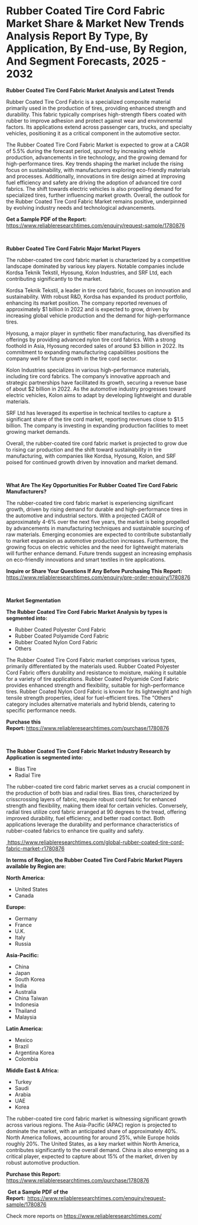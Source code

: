 <p><h1>Rubber Coated Tire Cord Fabric Market Share & Market New Trends Analysis Report By Type, By Application, By End-use, By Region, And Segment Forecasts, 2025 - 2032</h1></p><p><strong>Rubber Coated Tire Cord Fabric Market Analysis and Latest Trends</strong></p>
<p><p>Rubber Coated Tire Cord Fabric is a specialized composite material primarily used in the production of tires, providing enhanced strength and durability. This fabric typically comprises high-strength fibers coated with rubber to improve adhesion and protect against wear and environmental factors. Its applications extend across passenger cars, trucks, and specialty vehicles, positioning it as a critical component in the automotive sector.</p><p>The Rubber Coated Tire Cord Fabric Market is expected to grow at a CAGR of 5.5% during the forecast period, spurred by increasing vehicle production, advancements in tire technology, and the growing demand for high-performance tires. Key trends shaping the market include the rising focus on sustainability, with manufacturers exploring eco-friendly materials and processes. Additionally, innovations in tire design aimed at improving fuel efficiency and safety are driving the adoption of advanced tire cord fabrics. The shift towards electric vehicles is also propelling demand for specialized tires, further influencing market growth. Overall, the outlook for the Rubber Coated Tire Cord Fabric Market remains positive, underpinned by evolving industry needs and technological advancements.</p></p>
<p><strong>Get a Sample PDF of the Report:&nbsp;</strong> <a href="https://www.reliableresearchtimes.com/enquiry/request-sample/1780876?utm_campaign=3207&utm_medium=2&utm_source=Github&utm_content=ia&utm_term=25032025&utm_id=rubber-coated-tire-cord-fabric">https://www.reliableresearchtimes.com/enquiry/request-sample/1780876</a></p>
<p>&nbsp;</p>
<p><strong>Rubber Coated Tire Cord Fabric Major Market Players</strong></p>
<p><p>The rubber-coated tire cord fabric market is characterized by a competitive landscape dominated by various key players. Notable companies include Kordsa Teknik Tekstil, Hyosung, Kolon Industries, and SRF Ltd, each contributing significantly to the market.</p><p>Kordsa Teknik Tekstil, a leader in tire cord fabric, focuses on innovation and sustainability. With robust R&D, Kordsa has expanded its product portfolio, enhancing its market position. The company reported revenues of approximately $1 billion in 2022 and is expected to grow, driven by increasing global vehicle production and the demand for high-performance tires.</p><p>Hyosung, a major player in synthetic fiber manufacturing, has diversified its offerings by providing advanced nylon tire cord fabrics. With a strong foothold in Asia, Hyosung recorded sales of around $3 billion in 2022. Its commitment to expanding manufacturing capabilities positions the company well for future growth in the tire cord sector.</p><p>Kolon Industries specializes in various high-performance materials, including tire cord fabrics. The company’s innovative approach and strategic partnerships have facilitated its growth, securing a revenue base of about $2 billion in 2022. As the automotive industry progresses toward electric vehicles, Kolon aims to adapt by developing lightweight and durable materials.</p><p>SRF Ltd has leveraged its expertise in technical textiles to capture a significant share of the tire cord market, reporting revenues close to $1.5 billion. The company is investing in expanding production facilities to meet growing market demands.</p><p>Overall, the rubber-coated tire cord fabric market is projected to grow due to rising car production and the shift toward sustainability in tire manufacturing, with companies like Kordsa, Hyosung, Kolon, and SRF poised for continued growth driven by innovation and market demand.</p></p>
<p>&nbsp;</p>
<p><strong>What Are The Key Opportunities For Rubber Coated Tire Cord Fabric Manufacturers?</strong></p>
<p><p>The rubber-coated tire cord fabric market is experiencing significant growth, driven by rising demand for durable and high-performance tires in the automotive and industrial sectors. With a projected CAGR of approximately 4-6% over the next five years, the market is being propelled by advancements in manufacturing techniques and sustainable sourcing of raw materials. Emerging economies are expected to contribute substantially to market expansion as automotive production increases. Furthermore, the growing focus on electric vehicles and the need for lightweight materials will further enhance demand. Future trends suggest an increasing emphasis on eco-friendly innovations and smart textiles in tire applications.</p></p>
<p><strong>Inquire or Share Your Questions If Any Before Purchasing This Report:</strong> <a href="https://www.reliableresearchtimes.com/enquiry/pre-order-enquiry/1780876?utm_campaign=3207&utm_medium=2&utm_source=Github&utm_content=ia&utm_term=25032025&utm_id=rubber-coated-tire-cord-fabric">https://www.reliableresearchtimes.com/enquiry/pre-order-enquiry/1780876</a></p>
<p>&nbsp;</p>
<p><strong>Market Segmentation</strong></p>
<p><strong>The Rubber Coated Tire Cord Fabric Market Analysis by types is segmented into:</strong></p>
<p><ul><li>Rubber Coated Polyester Cord Fabric</li><li>Rubber Coated Polyamide Cord Fabric</li><li>Rubber Coated Nylon Cord Fabric</li><li>Others</li></ul></p>
<p><p>The Rubber Coated Tire Cord Fabric market comprises various types, primarily differentiated by the materials used. Rubber Coated Polyester Cord Fabric offers durability and resistance to moisture, making it suitable for a variety of tire applications. Rubber Coated Polyamide Cord Fabric provides enhanced strength and flexibility, suitable for high-performance tires. Rubber Coated Nylon Cord Fabric is known for its lightweight and high tensile strength properties, ideal for fuel-efficient tires. The "Others" category includes alternative materials and hybrid blends, catering to specific performance needs.</p></p>
<p><strong>Purchase this Report:&nbsp;</strong><a href="https://www.reliableresearchtimes.com/purchase/1780876?utm_campaign=3207&utm_medium=2&utm_source=Github&utm_content=ia&utm_term=25032025&utm_id=rubber-coated-tire-cord-fabric">https://www.reliableresearchtimes.com/purchase/1780876</a></p>
<p>&nbsp;</p>
<p><strong>The Rubber Coated Tire Cord Fabric Market Industry Research by Application is segmented into:</strong></p>
<p><ul><li>Bias Tire</li><li>Radial Tire</li></ul></p>
<p><p>The rubber-coated tire cord fabric market serves as a crucial component in the production of both bias and radial tires. Bias tires, characterized by crisscrossing layers of fabric, require robust cord fabric for enhanced strength and flexibility, making them ideal for certain vehicles. Conversely, radial tires utilize cord fabric arranged at 90 degrees to the tread, offering improved durability, fuel efficiency, and better road contact. Both applications leverage the durability and performance characteristics of rubber-coated fabrics to enhance tire quality and safety.</p></p>
<p><a href="https://www.reliableresearchtimes.com/global-rubber-coated-tire-cord-fabric-market-r1780876?utm_campaign=3207&utm_medium=2&utm_source=Github&utm_content=ia&utm_term=25032025&utm_id=rubber-coated-tire-cord-fabric">&nbsp;https://www.reliableresearchtimes.com/global-rubber-coated-tire-cord-fabric-market-r1780876</a></p>
<p><strong>In terms of Region, the Rubber Coated Tire Cord Fabric Market Players available by Region are:</strong></p>
<p>
    <p> <strong> North America: </strong>
        <ul>
            <li>United States</li>
            <li>Canada</li>
        </ul>
        </p> 
    <p> <strong> Europe: </strong>
        <ul>
            <li>Germany</li>
            <li>France</li>
            <li>U.K.</li>
            <li>Italy</li>
            <li>Russia</li>
        </ul>
        </p> 
    <p> <strong> Asia-Pacific: </strong>
        <ul>
            <li>China</li>
            <li>Japan</li>
            <li>South Korea</li>
            <li>India</li>
            <li>Australia</li>
            <li>China Taiwan</li>
            <li>Indonesia</li>
            <li>Thailand</li>
            <li>Malaysia</li>
        </ul>
        </p> 
    <p> <strong> Latin America: </strong>
        <ul>
            <li>Mexico</li>
            <li>Brazil</li>
            <li>Argentina Korea</li>
            <li>Colombia</li>
        </ul>
        </p> 
    <p> <strong> Middle East & Africa: </strong>
        <ul>
            <li>Turkey</li>
            <li>Saudi</li>
            <li>Arabia</li>
            <li>UAE</li>
            <li>Korea</li>
        </ul>
    </p>
    </p>
<p><p>The rubber-coated tire cord fabric market is witnessing significant growth across various regions. The Asia-Pacific (APAC) region is projected to dominate the market, with an anticipated share of approximately 40%. North America follows, accounting for around 25%, while Europe holds roughly 20%. The United States, as a key market within North America, contributes significantly to the overall demand. China is also emerging as a critical player, expected to capture about 15% of the market, driven by robust automotive production.</p></p>
<p><strong>Purchase this Report: </strong><a href="https://www.reliableresearchtimes.com/purchase/1780876?utm_campaign=3207&utm_medium=2&utm_source=Github&utm_content=ia&utm_term=25032025&utm_id=rubber-coated-tire-cord-fabric">https://www.reliableresearchtimes.com/purchase/1780876</a></p>
<p>&nbsp;<strong>Get a Sample PDF of the Report:&nbsp;&nbsp;</strong><a href="https://www.reliableresearchtimes.com/enquiry/request-sample/1780876?utm_campaign=3207&utm_medium=2&utm_source=Github&utm_content=ia&utm_term=25032025&utm_id=rubber-coated-tire-cord-fabric">https://www.reliableresearchtimes.com/enquiry/request-sample/1780876</a></p>
<p><strong></strong></p>
<p>Check more reports on <a href="https://www.reliableresearchtimes.com/?utm_campaign=3207&utm_medium=2&utm_source=Github&utm_content=ia&utm_term=25032025&utm_id=rubber-coated-tire-cord-fabric">https://www.reliableresearchtimes.com/</a></p>